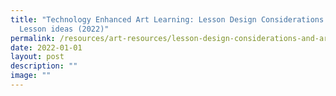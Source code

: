 ```yaml
---
title: "Technology Enhanced Art Learning: Lesson Design Considerations and Art
  Lesson ideas (2022)"
permalink: /resources/art-resources/lesson-design-considerations-and-art-lessob-ideas-2022/
date: 2022-01-01
layout: post
description: ""
image: ""
---
```

